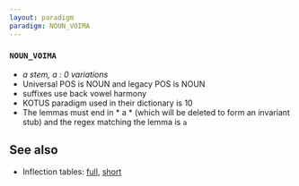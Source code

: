 ```yaml
---
layout: paradigm
paradigm: NOUN_VOIMA
---
```

### ` NOUN_VOIMA `

* _a stem, a : 0 variations_
* Universal POS is NOUN and legacy POS is NOUN
* suffixes use back vowel harmony
* KOTUS paradigm used in their dictionary is 10
* The lemmas must end in * a * (which will be deleted to form an invariant stub) and the regex matching the lemma is ` a `

## See also

* Inflection tables: [full](gen/V/voima.html), [short](gen/V/voima_wikt.html)

